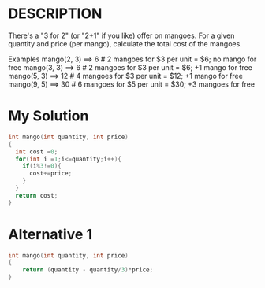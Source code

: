 # DESCRIPTION
There's a "3 for 2" (or "2+1" if you like) offer on mangoes. For a given quantity and price (per mango), calculate the total cost of the mangoes.

Examples
mango(2, 3) ==> 6    # 2 mangoes for $3 per unit = $6; no mango for free
mango(3, 3) ==> 6    # 2 mangoes for $3 per unit = $6; +1 mango for free
mango(5, 3) ==> 12   # 4 mangoes for $3 per unit = $12; +1 mango for free
mango(9, 5) ==> 30   # 6 mangoes for $5 per unit = $30; +3 mangoes for free

# My Solution
```c++
int mango(int quantity, int price)
{
  int cost =0;
  for(int i =1;i<=quantity;i++){
    if(i%3!=0){
      cost+=price;
    }
  }
  return cost;
}
```
# Alternative 1
```c++
int mango(int quantity, int price)
{
    return (quantity - quantity/3)*price;
}
```

